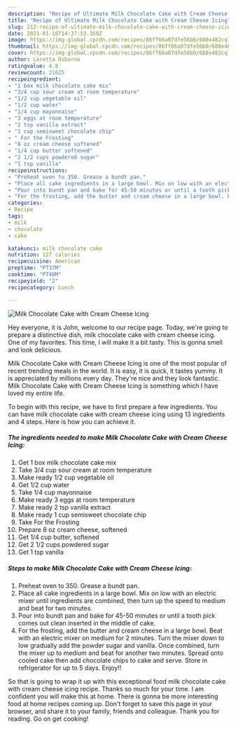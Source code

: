 ```yaml
---
description: "Recipe of Ultimate Milk Chocolate Cake with Cream Cheese Icing"
title: "Recipe of Ultimate Milk Chocolate Cake with Cream Cheese Icing"
slug: 212-recipe-of-ultimate-milk-chocolate-cake-with-cream-cheese-icing
date: 2021-01-16T14:37:53.359Z
image: https://img-global.cpcdn.com/recipes/86ff66a07dfe56b0/680x482cq70/milk-chocolate-cake-with-cream-cheese-icing-recipe-main-photo.jpg
thumbnail: https://img-global.cpcdn.com/recipes/86ff66a07dfe56b0/680x482cq70/milk-chocolate-cake-with-cream-cheese-icing-recipe-main-photo.jpg
cover: https://img-global.cpcdn.com/recipes/86ff66a07dfe56b0/680x482cq70/milk-chocolate-cake-with-cream-cheese-icing-recipe-main-photo.jpg
author: Loretta Osborne
ratingvalue: 4.8
reviewcount: 21625
recipeingredient:
- "1 box milk chocolate cake mix"
- "3/4 cup sour cream at room temperature"
- "1/2 cup vegetable oil"
- "1/2 cup water"
- "1/4 cup mayonnaise"
- "3 eggs at room temperature"
- "2 tsp vanilla extract"
- "1 cup semisweet chocolate chip"
- " For the Frosting"
- "8 oz cream cheese softened"
- "1/4 cup butter softened"
- "2 1/2 cups powdered sugar"
- "1 tsp vanilla"
recipeinstructions:
- "Preheat oven to 350. Grease a bundt pan."
- "Place all cake ingredients in a large bowl. Mix on low with an electric mixer until ingredients are combined, then turn up the speed to medium and beat for two minutes."
- "Pour into bundt pan and bake for 45-50 minutes or until a tooth pick comes out clean inserted in the middle of cake."
- "For the frosting, add the butter and cream cheese in a large bowl. Beat with an electric mixer on medium for 2 minutes. Turn the mixer down to low gradually add the powder sugar and vanilla. Once combined, turn the mixer up to medium and beat for another two minutes. Spread onto cooled cake then add chocolate chips to cake and serve. Store in refrigerator for up to 5 days. Enjoy!!"
categories:
- Recipe
tags:
- milk
- chocolate
- cake

katakunci: milk chocolate cake 
nutrition: 127 calories
recipecuisine: American
preptime: "PT37M"
cooktime: "PT40M"
recipeyield: "2"
recipecategory: Lunch

---
```



![Milk Chocolate Cake with Cream Cheese Icing](https://img-global.cpcdn.com/recipes/86ff66a07dfe56b0/680x482cq70/milk-chocolate-cake-with-cream-cheese-icing-recipe-main-photo.jpg)

Hey everyone, it is John, welcome to our recipe page. Today, we're going to prepare a distinctive dish, milk chocolate cake with cream cheese icing. One of my favorites. This time, I will make it a bit tasty. This is gonna smell and look delicious.



Milk Chocolate Cake with Cream Cheese Icing is one of the most popular of recent trending meals in the world. It is easy, it is quick, it tastes yummy. It is appreciated by millions every day. They're nice and they look fantastic. Milk Chocolate Cake with Cream Cheese Icing is something which I have loved my entire life.


To begin with this recipe, we have to first prepare a few ingredients. You can have milk chocolate cake with cream cheese icing using 13 ingredients and 4 steps. Here is how you can achieve it.

<!--inarticleads1-->

##### The ingredients needed to make Milk Chocolate Cake with Cream Cheese Icing:

1. Get 1 box milk chocolate cake mix
1. Take 3/4 cup sour cream at room temperature
1. Make ready 1/2 cup vegetable oil
1. Get 1/2 cup water
1. Take 1/4 cup mayonnaise
1. Make ready 3 eggs at room temperature
1. Make ready 2 tsp vanilla extract
1. Make ready 1 cup semisweet chocolate chip
1. Take  For the Frosting
1. Prepare 8 oz cream cheese, softened
1. Get 1/4 cup butter, softened
1. Get 2 1/2 cups powdered sugar
1. Get 1 tsp vanilla




<!--inarticleads2-->

##### Steps to make Milk Chocolate Cake with Cream Cheese Icing:

1. Preheat oven to 350. Grease a bundt pan.
1. Place all cake ingredients in a large bowl. Mix on low with an electric mixer until ingredients are combined, then turn up the speed to medium and beat for two minutes.
1. Pour into bundt pan and bake for 45-50 minutes or until a tooth pick comes out clean inserted in the middle of cake.
1. For the frosting, add the butter and cream cheese in a large bowl. Beat with an electric mixer on medium for 2 minutes. Turn the mixer down to low gradually add the powder sugar and vanilla. Once combined, turn the mixer up to medium and beat for another two minutes. Spread onto cooled cake then add chocolate chips to cake and serve. Store in refrigerator for up to 5 days. Enjoy!!




So that is going to wrap it up with this exceptional food milk chocolate cake with cream cheese icing recipe. Thanks so much for your time. I am confident you will make this at home. There is gonna be more interesting food at home recipes coming up. Don't forget to save this page in your browser, and share it to your family, friends and colleague. Thank you for reading. Go on get cooking!
